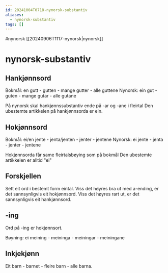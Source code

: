 ```yaml
---
id: 20241004T0718-nynorsk-substantiv
aliases:
  - nynorsk-substantiv
tags: []
---
```


#nynorsk [[20240906T1117-nynorsk|nynorsk]]

# nynorsk-substantiv

## Hankjønnsord

Bokmål: en gutt - gutten - mange gutter - alle guttene
Nynorsk: ein gut - guten - mange gutar - alle gutane

På nynorsk skal hankjønnssubstantiv ende på -ar og -ane i fleirtal
Den ubestemte artikkelen på hankjønnsorda er ein.

## Hokjønnsord

Bokmål: ei/en jente - jenta/jenten - jenter - jentene
Nynorsk: ei jente - jenta - jenter - jentene

Hokjønnsorda får same fleirtalsbøying som på bokmål
Den ubestemte artikkelen er alltid "ei"

## Forskjellen

Sett eit ord i bestemt form eintal. Viss det høyres bra ut med a-ending, er det sannsynligvis eit hokjønnsord. Viss det høyres rart ut, er det sannsynligvis eit hankjønnsord.

## -ing

Ord på -ing er hokjønnsort.

Bøyning: ei meining - meininga - meiningar - meiningane

## Inkjekjønn

Eit barn - barnet - fleire barn - alle barna.
